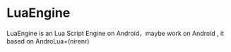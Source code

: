 # LuaEngine
LuaEngine is an Lua Script Engine on Android，maybe work on Android , it based on AndroLua+(nirenr)
